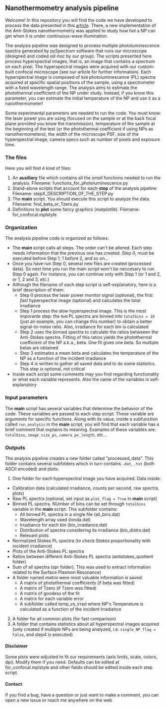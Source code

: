 ## **Nanothermometry analysis pipeline**
Welcome! In this repository you will find the code we have developed to process the data presented in this [article](http://google.com). There, a new implementation of the Anti-Stokes nanothermometry was applied to study how hot a NP can get when it is under continuous-wave illumination. 

The analysis pipeline was designed to process multiple photoluminescence spectra generated by pySpectrum software that runs our microscope (designed and coded *ad-hoc* by our group). The scripts presented here process hyperspectral images, that is, an image that contains a spectrum on each pixel. The hyperspectral images were acquired with our custom-built confocal microscope (see our article for further information). Each hyperspectral image is composed of `NxN` photoluminescence (PL) spectra acquired at specific spatial positions of the sample, using a spectrometer with a fixed wavelength range. The analysis aims to estimate the photothermal coefficient of the NP under study. Instead, if you know this parameter, you can estimate the initial temperature of the NP and use it as a nanothermometer!

Some experimental parameters are needed to run the code. You must know: the laser power you are using (focused on the sample or at the back focal plane provided you know the transmission), temperature of the sample at the beginning of the test (or the photothermal coefficient if using NPs as nanothermometers), the width of the microscope PSF, size of the hyperspectral image, camera specs such as number of pixels and exposure time. 

### The files
Here you will find 4 kind of files:
1. An **auxiliary** file which contains all the *small* functions needed to run the analysis. Filename: functions_for_photoluminescence.py
2. Stand-alone scripts that account for each **step** of the analysis pipeline. Filename: stepX_DESCRIPTION_OF_THE_STEP.py
3. The **main** script. You should execute this script to analyze the data. Filename: find_beta_or_Tzero.py
4. Definitions to **plot** some fancy graphics (matplotlib). Filename: for_confocal.mplstyle

### Organization
The analysis pipeline code is organized as follows:
* The **main** script calls all steps. The order can't be altered. Each step needs information that the previous one has created. Step 0, must be executed before Step 1, 1 before 2, and so on...
* Once you have run Step 0, several new files are created (processed data). So next time you run the main script won't be neccesary to run Step 0 again. For instance, you can continue only with Step 1 (or 1 and 2, or 1, 2 and 3, etc.)
* Although the filename of each step script is self-explanatory, here is a brief description of them:
  + Step 0 process the laser power monitor signal (optional), the first *fast* hyperspectral image (optional) and calculates the total irradiance
  + Step 1 process the *slow* hyperspectral image. This is the most imporante step: the `NxN` PL spectra are binned into `totalbins = 10` (just an example, you can change this number) to obtain a better signal-to-noise ratio. Also, irradiance for each bin is calculated
  + Step 2 uses the binned spectra to calculate the ratios betweeen the Anti-Stokes spectra. Fitting of this ratios yields the photothermal coefficient of the NP a.k.a., beta. One fit gives one beta. So multiple betas are obtained
  + Step 3 estimates a mean beta and calculates the temperature of the NP as a function of the incident irradiance
  + Step 4 is written to gather all saved data and to do some statistics. This step is optional, not critical
* Inside each script some comments may you find regarding functionality or what each variable represents. Also the name of the variables is self-explanatory

### Input parameters
The **main** script has several variables that determine the behavior of the code. These variables are passed to each step script. These variable are arguments for specific functions. Along with its value, inside a subfunction called `run_analysis` in the **main** script, you will find that each variable has a brief comment that explains its meaning. Examples of these variables are: `totalbins`, `image_size_px`, `camera_px_length`, etc...

### Outputs
The analysis pipeline creates a new folder called "processed_data". This folder contains several subfolders which in turn contains `.dat`, `.txt` (both ASCII encoded) and plots:
1. One folder for each hyperspectral image you have acquired. Data inside:
  * Calibration data (calculated irradiance, counts per second, raw spectra, plots)
  * Raw PL spectra (optional, set input as `plot_flag = True` in **main** script)
  * Binned PL spectra. NUmber of bins can be set through `totalbins` variable in the **main** script. This subfolder contains:
    - All binned PL spectra in a single file (all_bins.dat)
    - Wavelength array used (londa.dat)
    - Irradiance for each bin (bin_irradiance.dat)
    - Distribution of spectra considering its irradiance (bin_distro.dat)
    - Relevant plots
  * Normalized Stokes PL spectra (to check Stokes proportionality with incident irradiance)
  * Plots of the Anti-Stokes PL spectra
  * Ratios between different Anti-Stokes PL spectra (antistokes_quotient folder)
  * Sum of all spectra (spr folder). This was used to extract information related to the Surface Plasmon Resonance)
  * A folder named *matrix* were most valuable information is saved:
    - A matrix of photothermal coefficients (if beta was fitted)
    - A matrix of Tzero (if Tzero was fitted)
    - A matrix of goodess of the fit
    - A matrix for each variable error
    - A subfolder called temp_vs_irrad where NP's Temperature is calculated as a function of the incident Irradiance
2. A folder for all common plots (for fast comparison)
3. A folder that contains statistics about all hyperspectral images acquired (only created if multiple NPs are being analyzed, i.e. `single_NP_flag = False`, and step4 is executed)

#### Disclaimer
Some plots were adjusted to fit our requirements (axis limits, scale, colors, dpi). Modify them if you need. Defaults can be edited at for_confocal.mplstyle and other fields should be edited inside each step script.

#### Contact
If you find a bug, have a question or just want to make a comment, you can open a new issue or reach me anywhere on the web
